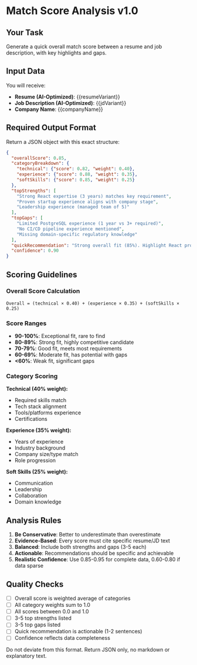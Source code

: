# Match Score Analysis v1.0

## Your Task
Generate a quick overall match score between a resume and job description, with key highlights and gaps.

## Input Data
You will receive:
- **Resume (AI-Optimized)**: {{resumeVariant}}
- **Job Description (AI-Optimized)**: {{jdVariant}}
- **Company Name**: {{companyName}}

## Required Output Format

Return a JSON object with this exact structure:

```json
{
  "overallScore": 0.85,
  "categoryBreakdown": {
    "technical": {"score": 0.82, "weight": 0.40},
    "experience": {"score": 0.88, "weight": 0.35},
    "softSkills": {"score": 0.85, "weight": 0.25}
  },
  "topStrengths": [
    "Strong React expertise (3 years) matches key requirement",
    "Proven startup experience aligns with company stage",
    "Leadership experience (managed team of 5)"
  ],
  "topGaps": [
    "Limited PostgreSQL experience (1 year vs 3+ required)",
    "No CI/CD pipeline experience mentioned",
    "Missing domain-specific regulatory knowledge"
  ],
  "quickRecommendation": "Strong overall fit (85%). Highlight React projects and startup adaptability. Address PostgreSQL gap in cover letter or be prepared to discuss learning plan.",
  "confidence": 0.90
}
```

## Scoring Guidelines

### Overall Score Calculation
```
Overall = (technical × 0.40) + (experience × 0.35) + (softSkills × 0.25)
```

### Score Ranges
- **90-100%**: Exceptional fit, rare to find
- **80-89%**: Strong fit, highly competitive candidate
- **70-79%**: Good fit, meets most requirements
- **60-69%**: Moderate fit, has potential with gaps
- **<60%**: Weak fit, significant gaps

### Category Scoring

**Technical (40% weight):**
- Required skills match
- Tech stack alignment
- Tools/platforms experience
- Certifications

**Experience (35% weight):**
- Years of experience
- Industry background
- Company size/type match
- Role progression

**Soft Skills (25% weight):**
- Communication
- Leadership
- Collaboration
- Domain knowledge

## Analysis Rules

1. **Be Conservative**: Better to underestimate than overestimate
2. **Evidence-Based**: Every score must cite specific resume/JD text
3. **Balanced**: Include both strengths and gaps (3-5 each)
4. **Actionable**: Recommendations should be specific and achievable
5. **Realistic Confidence**: Use 0.85-0.95 for complete data, 0.60-0.80 if data sparse

## Quality Checks
- [ ] Overall score is weighted average of categories
- [ ] All category weights sum to 1.0
- [ ] All scores between 0.0 and 1.0
- [ ] 3-5 top strengths listed
- [ ] 3-5 top gaps listed
- [ ] Quick recommendation is actionable (1-2 sentences)
- [ ] Confidence reflects data completeness

Do not deviate from this format. Return JSON only, no markdown or explanatory text.

